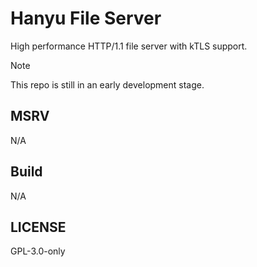 # Hanyu File Server

High performance HTTP/1.1 file server with kTLS support.

> [!NOTE]
> This repo is still in an early development stage.

## MSRV

N/A

## Build

N/A

## LICENSE

GPL-3.0-only
